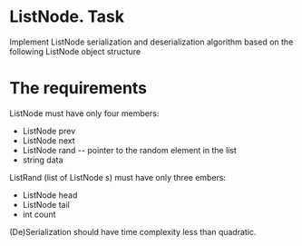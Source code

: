 # ListNode. Task
Implement ListNode serialization and deserialization algorithm based on the following ListNode object structure

# The requirements

ListNode must have only four members: 
- ListNode prev
- ListNode next
- ListNode rand -- pointer to the random element in the list
- string data

ListRand (list of ListNode s) must have only three embers:
- ListNode head
- ListNode tail
- int count

(De)Serialization should have time complexity less than quadratic.
